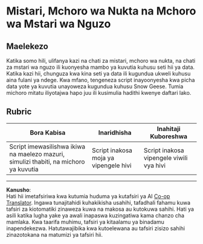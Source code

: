 <!--
CO_OP_TRANSLATOR_METADATA:
{
  "original_hash": "0ea21b6513df5ade7419c6b7d65f10b1",
  "translation_date": "2025-08-26T17:13:26+00:00",
  "source_file": "3-Data-Visualization/R/09-visualization-quantities/assignment.md",
  "language_code": "sw"
}
-->
# Mistari, Mchoro wa Nukta na Mchoro wa Mstari wa Nguzo

## Maelekezo

Katika somo hili, ulifanya kazi na chati za mistari, mchoro wa nukta, na chati za mstari wa nguzo ili kuonyesha mambo ya kuvutia kuhusu seti hii ya data. Katika kazi hii, chunguza kwa kina seti ya data ili kugundua ukweli kuhusu aina fulani ya ndege. Kwa mfano, tengeneza script inayoonyesha kwa picha data yote ya kuvutia unayoweza kugundua kuhusu Snow Geese. Tumia michoro mitatu iliyotajwa hapo juu ili kusimulia hadithi kwenye daftari lako.

## Rubric

Bora Kabisa | Inaridhisha | Inahitaji Kuboreshwa
--- | --- | -- |
Script imewasilishwa ikiwa na maelezo mazuri, simulizi thabiti, na michoro ya kuvutia | Script inakosa moja ya vipengele hivi | Script inakosa vipengele viwili vya hivi

---

**Kanusho**:  
Hati hii imetafsiriwa kwa kutumia huduma ya kutafsiri ya AI [Co-op Translator](https://github.com/Azure/co-op-translator). Ingawa tunajitahidi kuhakikisha usahihi, tafadhali fahamu kuwa tafsiri za kiotomatiki zinaweza kuwa na makosa au kutokuwa sahihi. Hati ya asili katika lugha yake ya awali inapaswa kuzingatiwa kama chanzo cha mamlaka. Kwa taarifa muhimu, tafsiri ya kitaalamu ya binadamu inapendekezwa. Hatutawajibika kwa kutoelewana au tafsiri zisizo sahihi zinazotokana na matumizi ya tafsiri hii.